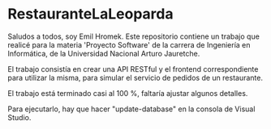 # RestauranteLaLeoparda

Saludos a todos, soy Emil Hromek. Este repositorio contiene un trabajo que realicé para la materia 'Proyecto Software' de la carrera de Ingeniería en Informática, de la Universidad Nacional Arturo Jauretche.

El trabajo consistía en crear una API RESTful y el frontend correspondiente para utilizar la misma, para simular el servicio de pedidos de un restaurante.

El trabajo está terminado casi al 100 %, faltaría ajustar algunos detalles.

Para ejecutarlo, hay que hacer "update-database" en la consola de Visual Studio.
